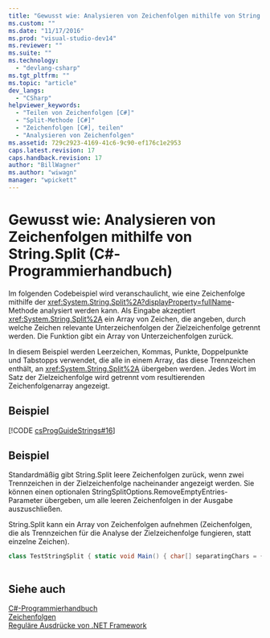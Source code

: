 ```yaml
---
title: "Gewusst wie: Analysieren von Zeichenfolgen mithilfe von String.Split (C#-Programmierhandbuch) | Microsoft Docs"
ms.custom: ""
ms.date: "11/17/2016"
ms.prod: "visual-studio-dev14"
ms.reviewer: ""
ms.suite: ""
ms.technology: 
  - "devlang-csharp"
ms.tgt_pltfrm: ""
ms.topic: "article"
dev_langs: 
  - "CSharp"
helpviewer_keywords: 
  - "Teilen von Zeichenfolgen [C#]"
  - "Split-Methode [C#]"
  - "Zeichenfolgen [C#], teilen"
  - "Analysieren von Zeichenfolgen"
ms.assetid: 729c2923-4169-41c6-9c90-ef176c1e2953
caps.latest.revision: 17
caps.handback.revision: 17
author: "BillWagner"
ms.author: "wiwagn"
manager: "wpickett"
---
```

# Gewusst wie: Analysieren von Zeichenfolgen mithilfe von String.Split (C#-Programmierhandbuch)
Im folgenden Codebeispiel wird veranschaulicht, wie eine Zeichenfolge mithilfe der <xref:System.String.Split%2A?displayProperty=fullName>\-Methode analysiert werden kann. Als Eingabe akzeptiert <xref:System.String.Split%2A> ein Array von Zeichen, die angeben, durch welche Zeichen relevante Unterzeichenfolgen der Zielzeichenfolge getrennt werden.  Die Funktion gibt ein Array von Unterzeichenfolgen zurück.  
  
 In diesem Beispiel werden Leerzeichen, Kommas, Punkte, Doppelpunkte und Tabstopps verwendet, die alle in einem Array, das diese Trennzeichen enthält, an <xref:System.String.Split%2A> übergeben werden.  Jedes Wort im Satz der Zielzeichenfolge wird getrennt vom resultierenden Zeichenfolgenarray angezeigt.  
  
## Beispiel  
 [!CODE [csProgGuideStrings#16](../CodeSnippet/VS_Snippets_VBCSharp/csProgGuideStrings#16)]  
  
## Beispiel  
 Standardmäßig gibt String.Split leere Zeichenfolgen zurück, wenn zwei Trennzeichen in der Zielzeichenfolge nacheinander angezeigt werden.  Sie können einen optionalen StringSplitOptions.RemoveEmptyEntries\-Parameter übergeben, um alle leeren Zeichenfolgen in der Ausgabe auszuschließen.  
  
 String.Split kann ein Array von Zeichenfolgen aufnehmen \(Zeichenfolgen, die als Trennzeichen für die Analyse der Zielzeichenfolge fungieren, statt einzelne Zeichen\).  
  
```c#  
class TestStringSplit { static void Main() { char[] separatingChars = { "<<", "..." }; string text = "one<<two......three<four"; System.Console.WriteLine("Original text: '{0}'", text); string[] words = text.Split(separatingChars, System.StringSplitOptions.RemoveEmptyEntries ); System.Console.WriteLine("{0} substrings in text:", words.Length); foreach (string s in words) { System.Console.WriteLine(s); } // Keep the console window open in debug mode. System.Console.WriteLine("Press any key to exit."); System.Console.ReadKey(); } } /* Output: Original text: 'one<<two......three<four' 3 words in text: one two three<four */  
  
```  
  
## Siehe auch  
 [C\#\-Programmierhandbuch](../../../csharp/programming-guide/index.md)   
 [Zeichenfolgen](../../../csharp/programming-guide/strings/index.md)   
 [Reguläre Ausdrücke von .NET Framework](../Topic/.NET%20Framework%20Regular%20Expressions.md)